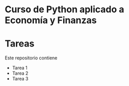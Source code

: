 # Curso de Python aplicado a Economía y Finanzas

# Tareas

Este repositorio contiene

- Tarea 1
- Tarea 2
- Tarea 3
